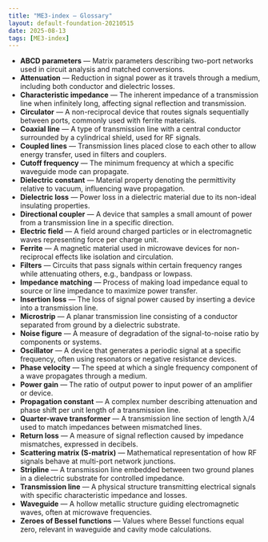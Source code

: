 ```yaml
---
title: "ME3-index — Glossary"
layout: default-foundation-20210515
date: 2025-08-13
tags: [ME3-index]
---
```


- **ABCD parameters** — Matrix parameters describing two-port networks used in circuit analysis and matched conversions.  
- **Attenuation** — Reduction in signal power as it travels through a medium, including both conductor and dielectric losses.  
- **Characteristic impedance** — The inherent impedance of a transmission line when infinitely long, affecting signal reflection and transmission.  
- **Circulator** — A non-reciprocal device that routes signals sequentially between ports, commonly used with ferrite materials.  
- **Coaxial line** — A type of transmission line with a central conductor surrounded by a cylindrical shield, used for RF signals.  
- **Coupled lines** — Transmission lines placed close to each other to allow energy transfer, used in filters and couplers.  
- **Cutoff frequency** — The minimum frequency at which a specific waveguide mode can propagate.  
- **Dielectric constant** — Material property denoting the permittivity relative to vacuum, influencing wave propagation.  
- **Dielectric loss** — Power loss in a dielectric material due to its non-ideal insulating properties.  
- **Directional coupler** — A device that samples a small amount of power from a transmission line in a specific direction.  
- **Electric field** — A field around charged particles or in electromagnetic waves representing force per charge unit.  
- **Ferrite** — A magnetic material used in microwave devices for non-reciprocal effects like isolation and circulation.  
- **Filters** — Circuits that pass signals within certain frequency ranges while attenuating others, e.g., bandpass or lowpass.  
- **Impedance matching** — Process of making load impedance equal to source or line impedance to maximize power transfer.  
- **Insertion loss** — The loss of signal power caused by inserting a device into a transmission line.  
- **Microstrip** — A planar transmission line consisting of a conductor separated from ground by a dielectric substrate.  
- **Noise figure** — A measure of degradation of the signal-to-noise ratio by components or systems.  
- **Oscillator** — A device that generates a periodic signal at a specific frequency, often using resonators or negative resistance devices.  
- **Phase velocity** — The speed at which a single frequency component of a wave propagates through a medium.  
- **Power gain** — The ratio of output power to input power of an amplifier or device.  
- **Propagation constant** — A complex number describing attenuation and phase shift per unit length of a transmission line.  
- **Quarter-wave transformer** — A transmission line section of length λ/4 used to match impedances between mismatched lines.  
- **Return loss** — A measure of signal reflection caused by impedance mismatches, expressed in decibels.  
- **Scattering matrix (S-matrix)** — Mathematical representation of how RF signals behave at multi-port network junctions.  
- **Stripline** — A transmission line embedded between two ground planes in a dielectric substrate for controlled impedance.  
- **Transmission line** — A physical structure transmitting electrical signals with specific characteristic impedance and losses.  
- **Waveguide** — A hollow metallic structure guiding electromagnetic waves, often at microwave frequencies.  
- **Zeroes of Bessel functions** — Values where Bessel functions equal zero, relevant in waveguide and cavity mode calculations.
